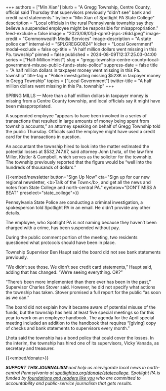 +++
authors = ["Min Xian"]
blurb = "A Gregg Township, Centre County, official said Thursday that supervisors previously “didn’t see” bank and credit card statements."
byline = "Min Xian of Spotlight PA State College"
description = "Local officials in the rural Pennsylvania township say they believe a suspended employee might be responsible for misappropriation."
feed-exclude = false
image = "2023/08/01jd-qpm0-jnps-z6dd.jpeg"
image-credit = "Commonwealth Media Services"
image-description = "A state police car"
internal-id = "SPLGREGG0824"
kicker = "Local Government"
modal-exclude = false
og-title = "A half million dollars went missing in this Pa. township"
pinned = false
published = 2024-08-09T12:37:25.03-04:00
series = ["Half-Million Heist"]
slug = "gregg-township-centre-county-local-government-misuse-public-funds-state-police"
suppress-date = false
title = "A half million dollars in taxpayer money went missing in this Pa. township"
title-tag = "Police investigating missing $523K in taxpayer money in Gregg Township"
topics = ["Local Government"]
twitter-title = "A half million dollars went missing in this Pa. township"
+++

SPRING MILLS — More than a half million dollars in taxpayer money is missing from a Centre County township, and local officials say it might have been misappropriated.

A suspended employee “appears to have been involved in a series of transactions that resulted in large amounts of money being spent from township accounts,” an attorney speaking on behalf of Gregg Township told the public Thursday. Officials said the employee might have used a credit card for the transactions in question.

An accountant the township hired to look into the matter estimated the potential losses at $532,747.67, said attorney John Lhota, of the law firm Miller, Kistler &amp; Campbell, which serves as the solicitor for the township. The township previously reported that the figure would be “well into the hundreds of thousands of dollars.”

{{<embed/newsletter button="Sign Up Now" cta="Sign up for our new regional newsletter, &lt;b&gt;Talk of the Town&lt;/b&gt;, and get all the news and notes from State College and north-central PA." eyebrow="DON&#39;T MISS A BEAT" preselect="state_college">}}

Pennsylvania State Police are conducting a criminal investigation, a spokesperson told Spotlight PA in an email. He didn’t provide any other details.

The employee, who Spotlight PA is not naming because they haven’t been charged with a crime, has been suspended without pay.

During the public comment portion of the meeting, two residents questioned what protocols should have been in place.

Township Supervisor Ben Haupt said the board did not see bank statements previously.

“We didn’t see those. We didn’t see credit card statements,” Haupt said, adding that has changed. “We’re seeing everything. OK?”

“There’s been more implemented than there ever has been in the past,” Supervisor Charles Stover said. However, he did not specify what actions the township has taken. Stover promised a full report for the public “as soon as we can.”

The board did not explain how it became aware of potential misuse of the funds, but the township has held at least five special meetings so far this year to work on an employee handbook. The agenda for the April special meeting included an addition to the handbook that requires “\[giving\] copy of checks and bank statements to supervisors every month.”

Lhota said the township has a bond policy that could cover the losses. In the interim, the township has hired one of its supervisors, Vicky Vanada, as secretary and treasurer.

{{<embed/donate>}}

<strong><em>SUPPORT THIS JOURNALISM </em></strong><em>and help us reinvigorate local news in north-central Pennsylvania at </em><a href="http://spotlightpa.org/donate/statecollege"><em>spotlightpa.org/donate/statecollege</em></a><em>. Spotlight PA is funded by </em><a href="https://www.spotlightpa.org/support"><em>foundations and readers like you</em></a><em> who are committed to accountability and public-service journalism that gets results.</em>

